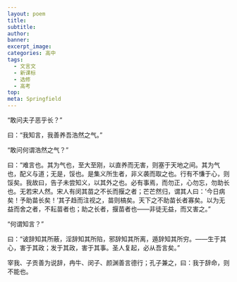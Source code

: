 ```yaml
---
layout: poem
title: 
subtitle: 
author: 
banner: 
excerpt_image: 
categories: 高中
tags:
  - 文言文
  - 新课标
  - 选修
  - 高考
top: 
meta: Springfield
---
```


“敢问夫子恶乎长？”

曰：“我知言，我善养吾浩然之气。”

“敢问何谓浩然之气？”

曰：“难言也。其为气也，至大至刚，以直养而无害，则塞于天地之间。其为气也，配义与道；无是，馁也。是集义所生者，非义袭而取之也。行有不慊于心，则馁矣。我故曰，告子未尝知义，以其外之也。必有事焉，而勿正，心勿忘，勿助长也。无若宋人然。宋人有闵其苗之不长而揠之者；芒芒然归，谓其人曰：’今日病矣！予助苗长矣！’其子趋而注视之，苗则槁矣。天下之不助苗长者寡矣。以为无益而舍之者，不耘苗者也；助之长者，揠苗者也——非徒无益，而又害之。”

“何谓知言？”

曰：“诐辞知其所蔽，淫辞知其所陷，邪辞知其所离，遁辞知其所穷。——生于其心，害于其政；发于其政，害于其事。圣人复起，必从吾言矣。”

宰我、子贡善为说辞，冉牛、闵子、颜渊善言德行；孔子兼之，曰：我于辞命，则不能也。